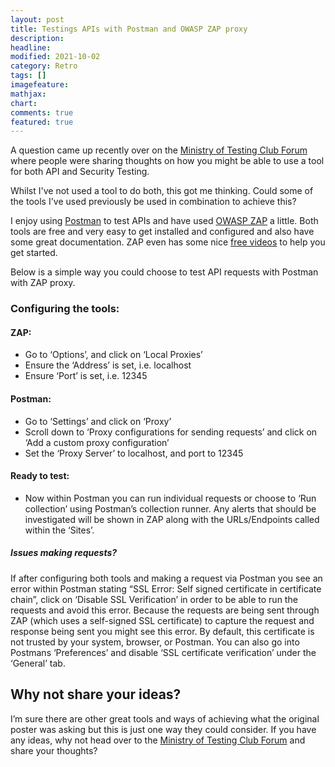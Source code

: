 ```yaml
---
layout: post
title: Testings APIs with Postman and OWASP ZAP proxy
description:
headline:
modified: 2021-10-02
category: Retro
tags: []
imagefeature:
mathjax:
chart:
comments: true
featured: true
---
```


A question came up recently over on the [Ministry of Testing Club Forum](https://club.ministryoftesting.com/t/tool-for-api-and-security-testing/39504/8) where people were sharing thoughts on how you might be able to use a tool for both API and Security Testing.

Whilst I've not used a tool to do both, this got me thinking. Could some of the tools I've used previously be used in combination to achieve this?

I enjoy using [Postman](https://www.postman.com/) to test APIs and have used [OWASP ZAP](https://owasp.org/www-project-zap/) a little. Both tools are free and very easy to get installed and configured and also have some great documentation. ZAP even has some nice [free videos](https://www.zaproxy.org/zap-in-ten/) to help you get started.

Below is a simple way you could choose to test API requests with Postman with ZAP proxy.

### Configuring the tools:


#### ZAP:

* Go to ‘Options’, and click on ‘Local Proxies’
* Ensure the ‘Address’ is set, i.e. localhost
* Ensure ‘Port’ is set, i.e. 12345

#### Postman:
* Go to ‘Settings’ and click on ‘Proxy’
* Scroll down to ‘Proxy configurations for sending requests’ and click on ‘Add a custom proxy configuration’
* Set the ‘Proxy Server’ to localhost, and port to 12345

#### Ready to test:
* Now within Postman you can run individual requests or choose to ‘Run collection’ using Postman’s collection runner. Any alerts that should be investigated will be shown in ZAP along with the URLs/Endpoints called within the ‘Sites’.

##### Issues making requests?
If after configuring both tools and making a request via Postman you see an error within Postman stating “SSL Error: Self signed certificate in certificate chain”, click on ‘Disable SSL Verification’ in order to be able to run the requests and avoid this error. Because the requests are being sent through ZAP (which uses a self-signed SSL certificate) to capture the request and response being sent you might see this error. By default, this certificate is not trusted by your system, browser, or Postman.
You can also go into Postmans ‘Preferences’ and disable ‘SSL certificate verification’ under the ‘General’ tab.

## Why not share your ideas?
I’m sure there are other great tools and ways of achieving what the original poster was asking but this is just one way they could consider. If you have any ideas, why not head over to the [Ministry of Testing Club Forum](https://club.ministryoftesting.com/t/tool-for-api-and-security-testing/39504/8) and share your thoughts?

